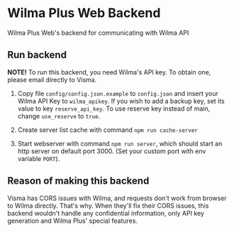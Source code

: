 # Wilma Plus Web Backend
Wilma Plus Web's backend for communicating with Wilma API

## Run backend
**NOTE!** To run this backend, you need Wilma's API key. To obtain one, please email directly to Visma.

1. Copy file `config/config.json.example` to `config.json` and insert your Wilma API Key to `wilma_apikey`. If you wish to add a backup key, set its value to key `reserve_api_key`. To use reserve key instead of main, change `use_reserve` to `true`.

2. Create server list cache with command `npm run cache-server`

3. Start webserver with command `npm run server`, which should start an http server on default port 3000. (Set your custom port with env variable `PORT`).

## Reason of making this backend
Visma has CORS issues with Wilma, and requests don't work from browser to Wilma directly. That's why.
When they'll fix their CORS issues, this backend wouldn't handle any confidential information, only API key generation and Wilma Plus' special features.
